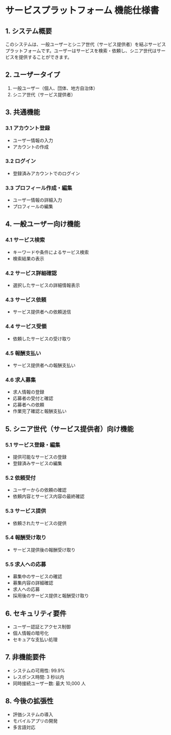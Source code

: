 # サービスプラットフォーム 機能仕様書

## 1. システム概要

このシステムは、一般ユーザーとシニア世代（サービス提供者）を結ぶサービスプラットフォームです。ユーザーはサービスを検索・依頼し、シニア世代はサービスを提供することができます。

## 2. ユーザータイプ

1. 一般ユーザー（個人、団体、地方自治体）
2. シニア世代（サービス提供者）

## 3. 共通機能

### 3.1 アカウント登録

- ユーザー情報の入力
- アカウントの作成

### 3.2 ログイン

- 登録済みアカウントでのログイン

### 3.3 プロフィール作成・編集

- ユーザー情報の詳細入力
- プロフィールの編集

## 4. 一般ユーザー向け機能

### 4.1 サービス検索

- キーワードや条件によるサービス検索
- 検索結果の表示

### 4.2 サービス詳細確認

- 選択したサービスの詳細情報表示

### 4.3 サービス依頼

- サービス提供者への依頼送信

### 4.4 サービス受領

- 依頼したサービスの受け取り

### 4.5 報酬支払い

- サービス提供者への報酬支払い

### 4.6 求人募集

- 求人情報の登録
- 応募者の受付と確認
- 応募者への依頼
- 作業完了確認と報酬支払い

## 5. シニア世代（サービス提供者）向け機能

### 5.1 サービス登録・編集

- 提供可能なサービスの登録
- 登録済みサービスの編集

### 5.2 依頼受付

- ユーザーからの依頼の確認
- 依頼内容とサービス内容の最終確認

### 5.3 サービス提供

- 依頼されたサービスの提供

### 5.4 報酬受け取り

- サービス提供後の報酬受け取り

### 5.5 求人への応募

- 募集中のサービスの確認
- 募集内容の詳細確認
- 求人への応募
- 採用後のサービス提供と報酬受け取り

## 6. セキュリティ要件

- ユーザー認証とアクセス制御
- 個人情報の暗号化
- セキュアな支払い処理

## 7. 非機能要件

- システムの可用性: 99.9%
- レスポンス時間: 3 秒以内
- 同時接続ユーザー数: 最大 10,000 人

## 8. 今後の拡張性

- 評価システムの導入
- モバイルアプリの開発
- 多言語対応
